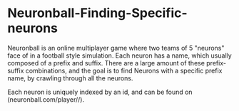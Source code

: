 # Neuronball-Finding-Specific-neurons

Neuronball is an online multiplayer game where two teams of 5 "neurons" face of in a football style simulation. Each neuron has a name, which usually composed of a prefix and suffix. There are a large amount of these prefix-suffix combinations, and the goal is to find Neurons with a specific prefix name, by crawling through all the neurons.

Each neuron is uniquely indexed by an id, and can be found on (neuronball.com/player/<neuron-id>/).

